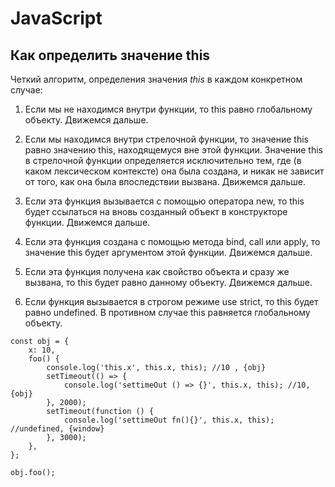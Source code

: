 # JavaScript

## Как определить значение this

Четкий алгоритм, определения значения _this_ в каждом конкретном случае:

1. Если мы не находимся внутри функции, то this равно глобальному объекту. Движемся дальше.

2. Если мы находимся внутри стрелочной функции, то значение this равно значению this, находящемуся вне этой функции. Значение this в стрелочной функции определяется исключительно тем, где (в каком лексическом контексте) она была создана, и никак не зависит от того, как она была впоследствии вызвана. Движемся дальше.

3. Если эта функция вызывается с помощью оператора new, то this будет ссылаться на вновь созданный объект в конструкторе функции. Движемся дальше.

4. Если эта функция создана с помощью метода bind, call или apply, то значение this будет аргументом этой функции. Движемся дальше.

5. Если эта функция получена как свойство объекта и сразу же вызвана, то this будет равно данному объекту. Движемся дальше.

6. Если функция вызывается в строгом режиме use strict, то this будет равно undefined. В противном случае this равняется глобальному объекту.

```
const obj = {
    x: 10,
    foo() {
        console.log('this.x', this.x, this); //10 , {obj}
        setTimeout(() => {
            console.log('settimeOut () => {}', this.x, this); //10, {obj}
        }, 2000);
        setTimeout(function () {
            console.log('settimeOut fn(){}', this.x, this); //undefined, {window}
        }, 3000);
    },
};

obj.foo();
```
